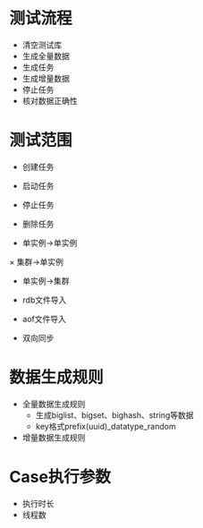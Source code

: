 # 测试流程
* 清空测试库
* 生成全量数据
* 生成任务
* 生成增量数据
* 停止任务
* 核对数据正确性

# 测试范围
* 创建任务

* 启动任务

* 停止任务

* 删除任务

* 单实例->单实例

× 集群->单实例

* 单实例->集群

* rdb文件导入

* aof文件导入

* 双向同步

# 数据生成规则
* 全量数据生成规则
  * 生成biglist、bigset、bighash、string等数据
  * key格式prefix(uuid)_datatype_random
* 增量数据生成规则
  
  
# Case执行参数
* 执行时长
* 线程数
